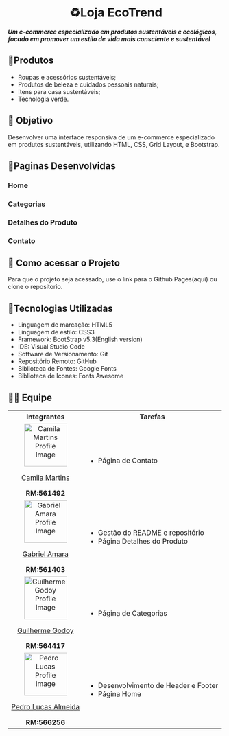 <h1 align=center>♻️Loja EcoTrend</h1>
<b><i>Um e-commerce especializado em produtos sustentáveis e ecológicos, focado em promover um estilo de vida mais consciente e sustentável</i></b>

## 🛒Produtos
- Roupas e acessórios sustentáveis;​
- Produtos de beleza e cuidados pessoais naturais;​
- Itens para casa sustentáveis;​
- Tecnologia verde.

## 🎯 Objetivo
Desenvolver uma interface responsiva de um e-commerce especializado em produtos sustentáveis, utilizando HTML, CSS, Grid Layout, e Bootstrap.​

## 📃Paginas Desenvolvidas
### Home
### Categorias
### Detalhes do Produto
### Contato

## 👀 Como acessar o Projeto
Para que o projeto seja acessado, use o link para o Github Pages(aqui) ou clone o repositorio.

## 🧰Tecnologias Utilizadas
- Linguagem de marcação: HTML5
- Linguagem de estilo: CSS3
- Framework: BootStrap v5.3(English version)
- IDE: Visual Studio Code
- Software de Versionamento: Git
- Repositório Remoto: GitHub
- Biblioteca de Fontes: Google Fonts
- Biblioteca de Icones: Fonts Awesome

## 🧑‍💻 Equipe
<table>
  <tr><th><span>Integrantes</span></th><th><span>Tarefas</span></th></tr>
    <tr>
    <td align = "center">
      <img src="https://avatars.githubusercontent.com/u/202196268?v=4" width="100px" alt= "Camila Martins Profile Image"/><p><a href = "https://github.com/dev-camila">Camila Martins</a></p><span><b>RM:561492</b></span>
    </td>
    <td>
      <ul>
        <li>Página de Contato</li>
      </ul>
    </td>
  </tr>
    <tr>
    <td align = "center">
      <img src="https://avatars.githubusercontent.com/u/80047823?v=4" width="100px" alt= "Gabriel Amara Profile Image"/><p><a href = "https://github.com/gabrielamara98">Gabriel Amara</a></p><span><b>RM:561403</b></span>
    </td>
    <td>
      <ul>
        <li>Gestão do README e repositório</li>
        <li>Página Detalhes do Produto</li>
      </ul>
    </td>
  </tr>
    <tr>
    <td align = "center">
      <img src="https://avatars.githubusercontent.com/u/105310868?v=4" width="100px" alt= "Guilherme Godoy Profile Image"/><p><a href = "https://github.com/godooooy">Guilherme Godoy </a></p><span><b>RM:564417</b></span>
    </td>
    <td>
      <ul>
        <li>Página de Categorias</li>
      </ul>
    </td>
  </tr>
    <tr>
    <td align = "center">
      <img src="https://avatars.githubusercontent.com/u/101485201?v=4" width="100px" alt= "Pedro Lucas Profile Image"/><p><a href = "https://github.com/pedroviscz">Pedro Lucas Almeida</a></p><span><b>RM:566256</b></span>
    </td>
      <td>
      <ul>
        <li>Desenvolvimento de Header e Footer</li>
        <li>Página Home</li>
      </ul>
      </td>
</table>
